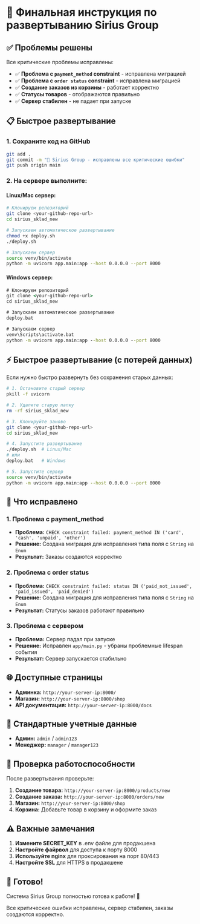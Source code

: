 # 🚀 Финальная инструкция по развертыванию Sirius Group

## ✅ Проблемы решены

Все критические проблемы исправлены:
- ✅ **Проблема с `payment_method` constraint** - исправлена миграцией
- ✅ **Проблема с `order status` constraint** - исправлена миграцией  
- ✅ **Создание заказов из корзины** - работает корректно
- ✅ **Статусы товаров** - отображаются правильно
- ✅ **Сервер стабилен** - не падает при запуске

## 📋 Быстрое развертывание

### 1. Сохраните код на GitHub
```bash
git add .
git commit -m "🚀 Sirius Group - исправлены все критические ошибки"
git push origin main
```

### 2. На сервере выполните:

#### Linux/Mac сервер:
```bash
# Клонируем репозиторий
git clone <your-github-repo-url>
cd sirius_sklad_new

# Запускаем автоматическое развертывание
chmod +x deploy.sh
./deploy.sh

# Запускаем сервер
source venv/bin/activate
python -m uvicorn app.main:app --host 0.0.0.0 --port 8000
```

#### Windows сервер:
```cmd
# Клонируем репозиторий
git clone <your-github-repo-url>
cd sirius_sklad_new

# Запускаем автоматическое развертывание
deploy.bat

# Запускаем сервер
venv\Scripts\activate.bat
python -m uvicorn app.main:app --host 0.0.0.0 --port 8000
```

## ⚡ Быстрое развертывание (с потерей данных)

Если нужно быстро развернуть без сохранения старых данных:

```bash
# 1. Остановите старый сервер
pkill -f uvicorn

# 2. Удалите старую папку
rm -rf sirius_sklad_new

# 3. Клонируйте заново
git clone <your-github-repo-url>
cd sirius_sklad_new

# 4. Запустите развертывание
./deploy.sh  # Linux/Mac
# или
deploy.bat   # Windows

# 5. Запустите сервер
source venv/bin/activate
python -m uvicorn app.main:app --host 0.0.0.0 --port 8000
```

## 🔧 Что исправлено

### 1. **Проблема с payment_method**
- **Проблема:** `CHECK constraint failed: payment_method IN ('card', 'cash', 'unpaid', 'other')`
- **Решение:** Создана миграция для исправления типа поля с `String` на `Enum`
- **Результат:** Заказы создаются корректно

### 2. **Проблема с order status**
- **Проблема:** `CHECK constraint failed: status IN ('paid_not_issued', 'paid_issued', 'paid_denied')`
- **Решение:** Создана миграция для исправления типа поля с `String` на `Enum`
- **Результат:** Статусы заказов работают правильно

### 3. **Проблема с сервером**
- **Проблема:** Сервер падал при запуске
- **Решение:** Исправлен `app/main.py` - убраны проблемные lifespan события
- **Результат:** Сервер запускается стабильно

## 🌐 Доступные страницы

- **Админка:** `http://your-server-ip:8000/`
- **Магазин:** `http://your-server-ip:8000/shop`
- **API документация:** `http://your-server-ip:8000/docs`

## 🔐 Стандартные учетные данные

- **Админ:** `admin` / `admin123`
- **Менеджер:** `manager` / `manager123`

## 📝 Проверка работоспособности

После развертывания проверьте:

1. **Создание товара:** `http://your-server-ip:8000/products/new`
2. **Создание заказа:** `http://your-server-ip:8000/orders/new`
3. **Магазин:** `http://your-server-ip:8000/shop`
4. **Корзина:** Добавьте товар в корзину и оформите заказ

## ⚠️ Важные замечания

1. **Измените SECRET_KEY** в .env файле для продакшена
2. **Настройте файрвол** для доступа к порту 8000
3. **Используйте nginx** для проксирования на порт 80/443
4. **Настройте SSL** для HTTPS в продакшене

## 🎉 Готово!

Система Sirius Group полностью готова к работе! 🚀

Все критические ошибки исправлены, сервер стабилен, заказы создаются корректно.
